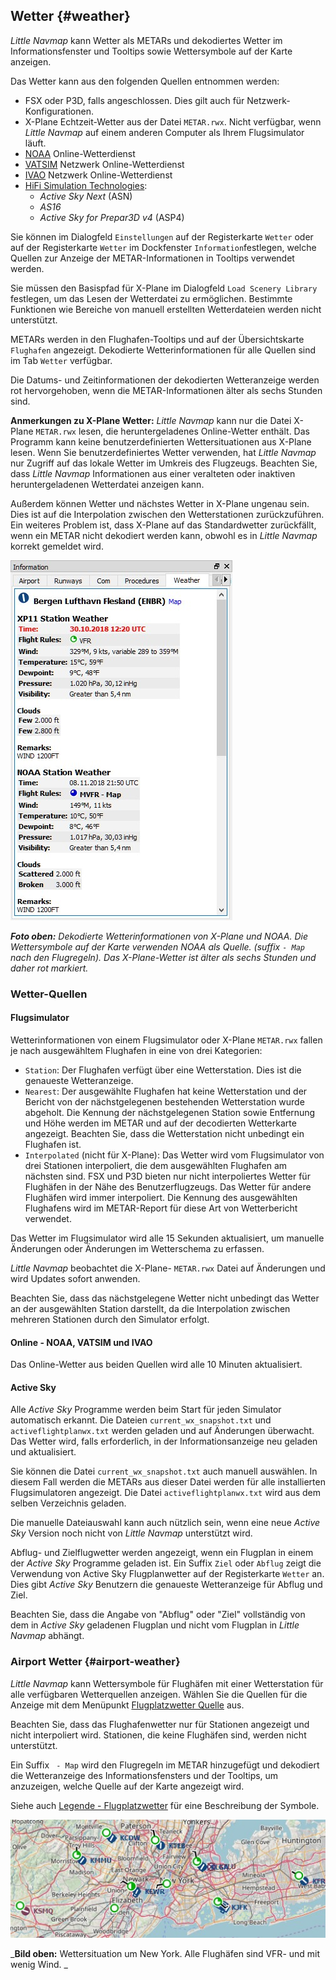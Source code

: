 ## Wetter {#weather}

_Little Navmap_ kann Wetter als METARs und dekodiertes Wetter im Informationsfenster und Tooltips sowie Wettersymbole auf der Karte anzeigen.

Das Wetter kann aus den folgenden Quellen entnommen werden:

* FSX oder P3D, falls angeschlossen. Dies gilt auch für Netzwerk-Konfigurationen.
* X-Plane Echtzeit-Wetter aus der Datei `METAR.rwx`. Nicht verfügbar, wenn _Little Navmap_ auf einem anderen Computer als Ihrem Flugsimulator läuft.
* [NOAA](https://www.weather.gov) Online-Wetterdienst
* [VATSIM](https://www.vatsim.net) Netzwerk Online-Wetterdienst
* [IVAO](https://www.ivao.aero) Netzwerk Online-Wetterdienst
* [HiFi Simulation Technologies](http://www.hifisimtech.com):
  * _Active Sky Next_ \(ASN\)
  * _AS16_
  * _Active Sky for Prepar3D v4_ \(ASP4\)

Sie können im Dialogfeld `Einstellungen` auf der Registerkarte `Wetter` oder auf der Registerkarte `Wetter` im Dockfenster `Information`festlegen, welche Quellen zur Anzeige der METAR-Informationen in Tooltips verwendet werden.

Sie müssen den Basispfad für X-Plane im Dialogfeld `Load Scenery Library` festlegen, um das Lesen der Wetterdatei zu ermöglichen. Bestimmte Funktionen wie Bereiche von manuell erstellten Wetterdateien werden nicht unterstützt.

METARs werden in den Flughafen-Tooltips und auf der Übersichtskarte `Flughafen` angezeigt. Dekodierte Wetterinformationen für alle Quellen sind im Tab `Wetter` verfügbar.

Die Datums- und Zeitinformationen der dekodierten Wetteranzeige werden rot hervorgehoben, wenn die METAR-Informationen älter als sechs Stunden sind.

**Anmerkungen zu X-Plane Wetter:**
*Little Navmap* kann nur die Datei X-Plane `METAR.rwx` lesen, die heruntergeladenes Online-Wetter enthält. Das Programm kann keine benutzerdefinierten Wettersituationen aus X-Plane lesen. Wenn Sie benutzerdefiniertes Wetter verwenden, hat *Little Navmap* nur Zugriff auf das lokale Wetter im Umkreis des Flugzeugs. Beachten Sie, dass *Little Navmap* Informationen aus einer veralteten oder inaktiven heruntergeladenen Wetterdatei anzeigen kann.

Außerdem können Wetter und nächstes Wetter in X-Plane ungenau sein. Dies ist auf die Interpolation zwischen den Wetterstationen zurückzuführen. Ein weiteres Problem ist, dass X-Plane auf das Standardwetter zurückfällt, wenn ein METAR nicht dekodiert werden kann, obwohl es in _Little Navmap_ korrekt gemeldet wird.

![Weather tab](../images/weather.jpg "Weather tab")

_**Foto oben:** Dekodierte Wetterinformationen von X-Plane und NOAA. Die Wettersymbole auf der Karte verwenden NOAA als Quelle. \(suffix _`- Map`_ nach den Flugregeln\). Das X-Plane-Wetter ist älter als sechs Stunden und daher rot markiert._

### Wetter-Quellen

#### Flugsimulator

Wetterinformationen von einem Flugsimulator oder X-Plane `METAR.rwx` fallen je nach ausgewähltem Flughafen in eine von drei Kategorien:

* `Station`: Der Flughafen verfügt über eine Wetterstation. Dies ist die genaueste Wetteranzeige.
* `Nearest`: Der ausgewählte Flughafen hat keine Wetterstation und der Bericht von der nächstgelegenen bestehenden Wetterstation wurde abgeholt. Die Kennung der nächstgelegenen Station sowie Entfernung und Höhe werden im METAR und auf der decodierten Wetterkarte angezeigt. Beachten Sie, dass die Wetterstation nicht unbedingt ein Flughafen ist.
* `Interpolated` \(nicht für X-Plane\): Das Wetter wird vom Flugsimulator von drei Stationen  interpoliert, die dem ausgewählten Flughafen am nächsten sind. FSX und P3D bieten nur nicht interpoliertes Wetter für Flughäfen in der Nähe des Benutzerflugzeugs. Das Wetter für andere Flughäfen wird immer interpoliert. Die Kennung des ausgewählten Flughafens wird im METAR-Report für diese Art von Wetterbericht verwendet.

Das Wetter im Flugsimulator wird alle 15 Sekunden aktualisiert, um manuelle Änderungen oder Änderungen im Wetterschema zu erfassen.

*Little Navmap* beobachtet die X-Plane- `METAR.rwx` Datei auf Änderungen und wird Updates sofort anwenden.

Beachten Sie, dass das nächstgelegene Wetter nicht unbedingt das Wetter an der ausgewählten Station darstellt, da die Interpolation zwischen mehreren Stationen durch den Simulator erfolgt.

#### Online - NOAA, VATSIM und IVAO

Das Online-Wetter aus beiden Quellen wird alle 10 Minuten aktualisiert.

#### Active Sky

Alle _Active Sky_ Programme werden beim Start für jeden Simulator automatisch erkannt.
Die Dateien `current_wx_snapshot.txt` und `activeflightplanwx.txt` werden geladen und auf Änderungen überwacht. Das Wetter wird,  falls erforderlich, in der Informationsanzeige neu geladen und aktualisiert.

Sie können die Datei `current_wx_snapshot.txt` auch manuell auswählen. In diesem Fall werden die METARs aus dieser Datei werden für alle installierten Flugsimulatoren angezeigt. Die Datei `activeflightplanwx.txt` wird aus dem selben Verzeichnis geladen.

Die manuelle Dateiauswahl kann auch nützlich sein, wenn eine neue _Active Sky_ Version noch nicht von _Little Navmap_ unterstützt wird.

Abflug- und Zielflugwetter werden angezeigt, wenn ein Flugplan in einem der  _Active Sky_  Programme geladen ist. Ein Suffix `Ziel` oder `Abflug` zeigt die Verwendung von Active Sky Flugplanwetter auf der Registerkarte `Wetter` an. Dies gibt _Active Sky_ Benutzern die genaueste Wetteranzeige für Abflug und Ziel.

Beachten Sie, dass die Angabe von "Abflug" oder "Ziel" vollständig von dem in _Active Sky_  geladenen Flugplan und nicht vom Flugplan in _Little Navmap_ abhängt.

### Airport Wetter {#airport-weather}

_Little Navmap_ kann Wettersymbole für Flughäfen mit einer Wetterstation für alle verfügbaren Wetterquellen anzeigen. Wählen Sie die Quellen für die Anzeige mit dem Menüpunkt [Flugplatzwetter Quelle](MENUS.md#airport-weather-source) aus.

Beachten Sie, dass das Flughafenwetter nur für Stationen angezeigt und nicht interpoliert wird. Stationen, die keine Flughäfen sind, werden nicht unterstützt.

Ein Suffix ` - Map` wird den Flugregeln im METAR hinzugefügt und dekodiert die Wetteranzeige des Informationsfensters und der Tooltips, um anzuzeigen, welche Quelle auf der Karte angezeigt wird.


Siehe auch [Legende - Flugplatzwetter](LEGEND.md#airport-weather) für eine Beschreibung der Symbole.

![Airport Weather](../images/weather_map.jpg "Weather tab")

_**Bild oben:** Wettersituation um New York. Alle Flughäfen sind VFR- und mit wenig Wind.
_

